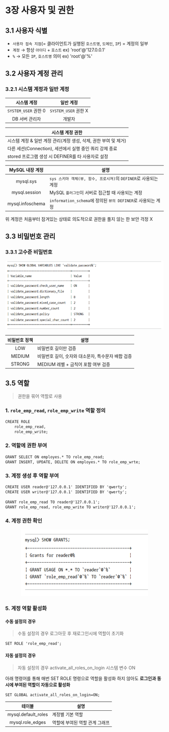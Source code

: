 # 3장 사용자 및 권한

## 3.1 사용자 식별

- `사용자 접속 지점`(= 클라이언트가 실행된 `호스트명`, `도메인`, `IP`) = 계정의 일부
- `계정` &rarr; 항상 `아이디` + `호스트` ex) 'root'@'127.0.0.1'
- `%` &rarr; 모든 `IP`, `호스트명` 의미 ex) 'root'@'%'

## 3.2 사용자 계정 관리

### 3.2.1 시스템 계정과 일반 계정

|시스템 계정|일반 계정|
|:-------:|:------:|
|`SYSTEM_USER` 권한 0|`SYSTEM_USER` 권한 X|
|DB 서버 관리자|개발자|

| <div align="center">시스템 계정 권한</div>      |
|:-----------------------------------------|
| 시스템 계정 & 일반 계정 관리(계정 생성, 삭제, 권한 부여 및 제거) |
| 다른 세션(Connection), 세션에서 실행 중인 쿼리 강제 종료   |
| stored 프로그램 생성 시 DEFINER를 타 사용자로 설정      |

|  MySQL 내장 계정   |<div align="center">설명</div>|
|:--------------:|:------|
|   mysql.sys    |`sys 스키마 객체(뷰, 함수, 프로시져)`의 `DEFINER`로 사용되는 계정|
| mysql.session  |MySQL `플러그인`이 서버로 접근할 때 사용되는 계정|
|mysql.infoschema|`information_schema`에 정의된 `뷰의 DEFINER`로 사용되는 계정|

위 계정은 처음부터 잠겨있는 상태로 의도적으로 권한을 풀지 않는 한 보안 걱정 X

## 3.3 비밀번호 관리

### 3.3.1 고수준 비밀번호

<div align="center">
    <img src="./img/1.PNG" alt="" style="width:600px"/>
</div>

|비밀번호 정책| <div align="center">설명</div>                              |
|:-------:|:------------------------------|
|LOW| 비밀번호 길이만 검증                   |
|MEDIUM| 비밀번호 길이, 숫자와 대소문자, 특수문자 배합 검증 |
|STRONG| MEDIUM 레벨 + 금칙어 포함 여부 검증      |


## 3.5 역할

> 권한을 묶어 역할로 사용

### 1. `role_emp_read`, `role_emp_write` 역할 정의

```mysql
CREATE ROLE 
    role_emp_read,
    role_emp_write;
```

### 2. 역할에 권한 부여

```mysql
GRANT SELECT ON employes.* TO role_emp_read;
GRANT INSERT, UPDATE, DELETE ON employes.* TO role_emp_wrte; 
```

### 3. 계정 생성 후 역할 부여

```mysql
CREATE USER reader@'127.0.0.1' IDENTIFIED BY 'qwerty';
CREATE USER writer@'127.0.0.1' IDENTIFIED BY 'qwerty';

GRANT role_emp_read TO reader@'127.0.0.1';
GRANT role_emp_read, role_emp_write TO writer@'127.0.0.1';
```

### 4. 계정 권한 확인

<div align="center">
    <img src="./img/2.PNG" alt=""/>
</div>

### 5. 계정 역할 활성화

#### 수동 설정의 경우

> 수동 설정의 경우 로그아웃 후 재로그인시에 역할이 초기화

```mysql
SET ROLE 'role_emp_read';
```

#### 자동 설정의 경우

> 자동 설정의 경우 activate_all_roles_on_login 시스템 변수 ON

아래 명령어를 통해 매번 SET ROLE 명령으로 역할을 활성화 하지 않아도 **로그인과 동시에 부여된 역할이 자동으로 활성화**

```mysql
SET GLOBAL activate_all_roles_on_login=ON;
```

|테이블|<div align="center">설명</div>|
|:-----:|:----|
|mysql.default_roles|계정별 기본 역할|
|mysql.role_edges|역할에 부여된 역할 관계 그래프|



